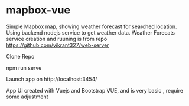 # mapbox-vue
Simple Mapbox map, showing weather forecast for searched location. Using backend nodejs service to get weather data. 
Weather Forecats service creation and ruuning is from repo https://github.com/vikrant327/web-server

Clone Repo

npm run serve

Launch app on http://localhost:3454/

App UI created with Vuejs and Bootstrap VUE, and is very basic , require some adjustment


